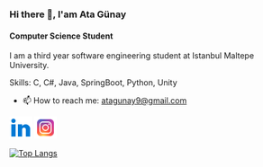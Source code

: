 ### Hi there 👋, I'am Ata Günay
#### Computer Science Student
I am a third year software engineering student at Istanbul Maltepe University.

Skills: C, C#, Java, SpringBoot, Python, Unity
 
- 📫 How to reach me: atagunay9@gmail.com 


[<img src='https://github.com/ismailkrc57/Xamarin-app-calculator/blob/master/icons8_linkedin_2.svg' alt='linkedin' height='40'>](https://www.linkedin.com/in/atagunay/)  [<img src='https://github.com/ismailkrc57/Xamarin-app-calculator/blob/master/icons8_instagram_2.svg' height='40'>](https://www.instagram.com/atagunaay/)  

[![Top Langs](https://github-readme-stats.vercel.app/api/top-langs/?username=atagunay)](https://github.com/anuraghazra/github-readme-stats) 


